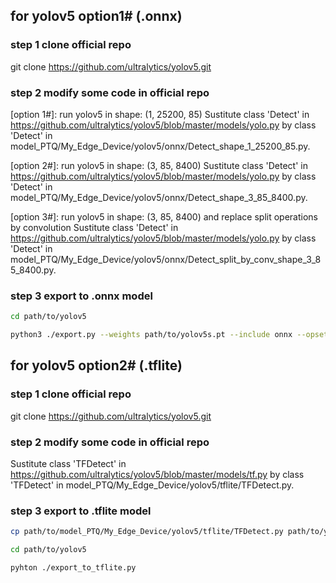 ## for yolov5 option1# (.onnx)
### step 1 clone official repo
git clone https://github.com/ultralytics/yolov5.git
### step 2 modify some code in official repo
[option 1#]: run yolov5 in shape: (1, 25200, 85)
Sustitute class 'Detect' in https://github.com/ultralytics/yolov5/blob/master/models/yolo.py by class 'Detect' in model_PTQ/My_Edge_Device/yolov5/onnx/Detect_shape_1_25200_85.py.

[option 2#]: run yolov5 in shape: (3, 85, 8400)
Sustitute class 'Detect' in https://github.com/ultralytics/yolov5/blob/master/models/yolo.py by class 'Detect' in model_PTQ/My_Edge_Device/yolov5/onnx/Detect_shape_3_85_8400.py.

[option 3#]: run yolov5 in shape: (3, 85, 8400) and replace split operations by convolution
Sustitute class 'Detect' in https://github.com/ultralytics/yolov5/blob/master/models/yolo.py by class 'Detect' in model_PTQ/My_Edge_Device/yolov5/onnx/Detect_split_by_conv_shape_3_85_8400.py.

### step 3 export to .onnx model
```bash
cd path/to/yolov5
```
```bash
python3 ./export.py --weights path/to/yolov5s.pt --include onnx --opset 13
```
## for yolov5 option2# (.tflite)
### step 1 clone official repo
git clone https://github.com/ultralytics/yolov5.git
### step 2 modify some code in official repo
Sustitute class 'TFDetect' in https://github.com/ultralytics/yolov5/blob/master/models/tf.py by class 'TFDetect' in model_PTQ/My_Edge_Device/yolov5/tflite/TFDetect.py.
### step 3 export to .tflite model
```bash
cp path/to/model_PTQ/My_Edge_Device/yolov5/tflite/TFDetect.py path/to/yolov5
```
```bash
cd path/to/yolov5
```
```bash
pyhton ./export_to_tflite.py
```
